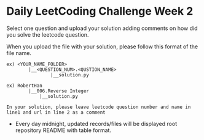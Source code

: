 # Daily LeetCoding Challenge Week 2

Select one question and upload your solution adding comments on how did you solve the leetcode question.

When you upload the file with your solution, please follow this format of the file name.

```
ex) <YOUR_NAME_FOLDER>
        |__<QUESTION_NUM>.<QUSTION_NAME>
                |__solution.py

ex) RobertHan
        |__006.Reverse Integer
            |__solution.py

In your solution, please leave leetcode question number and name in line1 and url in line 2 as a comment
```

- Every day midnight, updated records/files will be displayed root repository README with table format.
